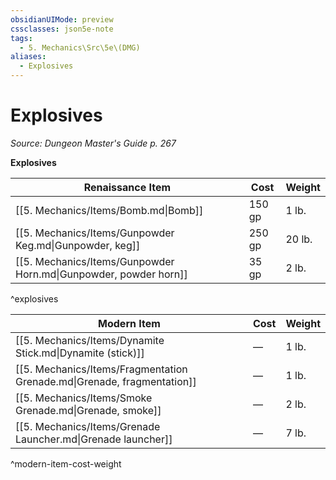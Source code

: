 ```yaml
---
obsidianUIMode: preview
cssclasses: json5e-note
tags:
  - 5. Mechanics\Src\5e\(DMG)
aliases:
  - Explosives
---
```

# Explosives
*Source: Dungeon Master's Guide p. 267* 

**Explosives**

| Renaissance Item | Cost | Weight |
|------------------|------|--------|
| [[5. Mechanics/Items/Bomb.md\|Bomb]] | 150 gp | 1 lb. |
| [[5. Mechanics/Items/Gunpowder Keg.md\|Gunpowder, keg]] | 250 gp | 20 lb. |
| [[5. Mechanics/Items/Gunpowder Horn.md\|Gunpowder, powder horn]] | 35 gp | 2 lb. |
^explosives

| Modern Item | Cost | Weight |
|-------------|------|--------|
| [[5. Mechanics/Items/Dynamite Stick.md\|Dynamite (stick)]] | — | 1 lb. |
| [[5. Mechanics/Items/Fragmentation Grenade.md\|Grenade, fragmentation]] | — | 1 lb. |
| [[5. Mechanics/Items/Smoke Grenade.md\|Grenade, smoke]] | — | 2 lb. |
| [[5. Mechanics/Items/Grenade Launcher.md\|Grenade launcher]] | — | 7 lb. |
^modern-item-cost-weight
